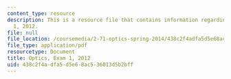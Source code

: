```yaml
---
content_type: resource
description: This is a resource file that contains information regarding optics exam
  1, 2012.
file: null
file_location: /coursemedia/2-71-optics-spring-2014/438c2f4adfa5d5e68ac536013d5b2bff_MIT2_71S14_s12_note_quiz1.pdf
file_type: application/pdf
resourcetype: Document
title: Optics, Exam 1, 2012
uid: 438c2f4a-dfa5-d5e6-8ac5-36013d5b2bff
---
```

